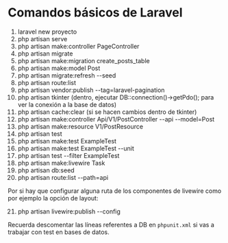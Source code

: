 # Comandos básicos de Laravel

1. laravel new proyecto
2. php artisan serve
3. php artisan make:controller PageController
4. php artisan migrate
5. php artisan make:migration create_posts_table
6. php artisan make:model Post
7. php artisan migrate:refresh --seed
8. php artisan route:list
9. php artisan vendor:publish --tag=laravel-pagination
10. php artisan tkinter (dentro, ejecutar DB::connection()->getPdo(); para ver la conexión a la base de datos)
11. php artisan cache:clear (si se hacen cambios dentro de tkinter)
12. php artisan make:controller Api/V1/PostController --api --model=Post
13. php artisan make:resource V1/PostResource
14. php artisan test
15. php artisan make:test ExampleTest
16. php artisan make:test ExampleTest --unit
17. php artisan test --filter ExampleTest
18. php artisan make:livewire Task
19. php artisan db:seed
20. php artisan route:list --path=api

Por si hay que configurar alguna ruta de los componentes de livewire como por ejemplo la opción de layout:

21. php artisan livewire:publish --config

Recuerda descomentar las líneas referentes a DB en `phpunit.xml` si vas a trabajar con test en bases de datos.
